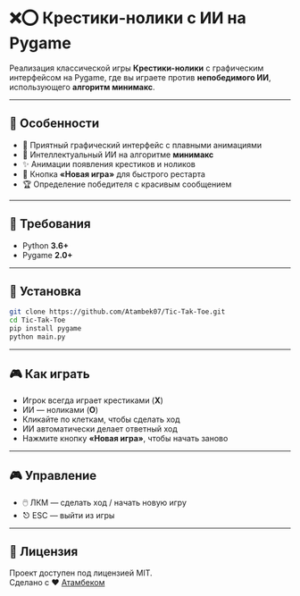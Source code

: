 
# ❌⭕ Крестики-нолики с ИИ на Pygame

Реализация классической игры **Крестики-нолики** с графическим интерфейсом на Pygame, где вы играете против **непобедимого ИИ**, использующего **алгоритм минимакс**.


---

## 🚀 Особенности

- 🎨 Приятный графический интерфейс с плавными анимациями  
- 🤖 Интеллектуальный ИИ на алгоритме **минимакс**  
- ✨ Анимации появления крестиков и ноликов  
- 🔄 Кнопка **«Новая игра»** для быстрого рестарта  
- 🏆 Определение победителя с красивым сообщением  

---

## 🧰 Требования

- Python **3.6+**  
- Pygame **2.0+**

---

## 🔧 Установка

```bash
git clone https://github.com/Atambek07/Tic-Tak-Toe.git
cd Tic-Tak-Toe
pip install pygame
python main.py
```

---

## 🎮 Как играть

- Игрок всегда играет крестиками (**X**)  
- ИИ — ноликами (**O**)  
- Кликайте по клеткам, чтобы сделать ход  
- ИИ автоматически делает ответный ход  
- Нажмите кнопку **«Новая игра»**, чтобы начать заново

---

## 🎮 Управление

- 🖱️ ЛКМ — сделать ход / начать новую игру  
- ⎋ ESC — выйти из игры  

---

## 📜 Лицензия

Проект доступен под лицензией MIT.  
Сделано с ❤️ [Атамбеком](https://github.com/Atambek07)
